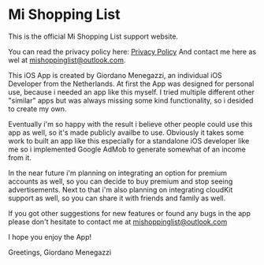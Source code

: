 # Mi Shopping List




This is the official Mi Shopping List support website.

You can read the privacy policy here: [Privacy Policy](https://mishoppinglist.github.io/Privacy-Policy/) And contact me here as wel at <mishoppinglist@outlook.com>.

This iOS App is created by Giordano Menegazzi, an individual iOS Developer from the Netherlands. At first the App was designed for personal use, because i needed an app like this myself. I tried multiple different other "similar" apps but was always missing some kind functionality, so i desided to create my own.

Eventually i'm so happy with the result i believe other people could use this app as well, so it's made publicly availbe to use. Obviously it takes some work to built an app like this especially for a standalone iOS developer like me so i implemented Google AdMob to generate somewhat of an income from it.

In the near future i'm planning on integrating an option for premium accounts as well, so you can decide to buy premium and stop seeing advertisements. Next to that i'm also planning on integrating cloudKit support as well, so you can share it with friends and family as well.

If you got other suggestions for new features or found any bugs in the app please don't hesitate to contact me at mishoppinglist@outlook.com

I hope you enjoy the App!

Greetings, Giordano Menegazzi
